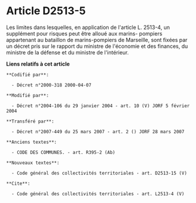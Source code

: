 # Article D2513-5

Les limites dans lesquelles, en application de l'article L. 2513-4, un supplément pour risques peut être alloué aux marins-
pompiers appartenant au bataillon de marins-pompiers de Marseille, sont fixées par un décret pris sur le rapport du ministre
de l'économie et des finances, du ministre de la défense et du ministre de l'intérieur.

**Liens relatifs à cet article**

	**Codifié par**:

	  - Décret n°2000-318 2000-04-07

	**Modifié par**:

	  - Décret n°2004-106 du 29 janvier 2004 - art. 10 (V) JORF 5 février 2004

	**Transféré par**:

	  - Décret n°2007-449 du 25 mars 2007 - art. 2 () JORF 28 mars 2007

	**Anciens textes**:

	  - CODE DES COMMUNES. - art. R395-2 (Ab)

	**Nouveaux textes**:

	  - Code général des collectivités territoriales - art. D2513-15 (V)

	**Cite**:

	  - Code général des collectivités territoriales - art. L2513-4 (V)
